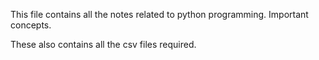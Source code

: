This file contains all the notes related to python programming. Important concepts.

These also contains all the csv files required.
